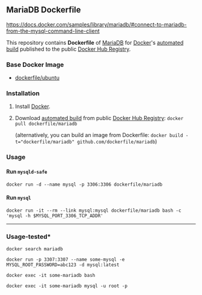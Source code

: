 ## MariaDB Dockerfile

https://docs.docker.com/samples/library/mariadb/#connect-to-mariadb-from-the-mysql-command-line-client


This repository contains **Dockerfile** of [MariaDB](https://mariadb.org/) for [Docker](https://www.docker.com/)'s [automated build](https://registry.hub.docker.com/u/dockerfile/mariadb/) published to the public [Docker Hub Registry](https://registry.hub.docker.com/).


### Base Docker Image

* [dockerfile/ubuntu](http://dockerfile.github.io/#/ubuntu)


### Installation

1. Install [Docker](https://www.docker.com/).

2. Download [automated build](https://registry.hub.docker.com/u/dockerfile/mariadb/) from public [Docker Hub Registry](https://registry.hub.docker.com/): `docker pull dockerfile/mariadb`

   (alternatively, you can build an image from Dockerfile: `docker build -t="dockerfile/mariadb" github.com/dockerfile/mariadb`)


### Usage

#### Run `mysqld-safe`

    docker run -d --name mysql -p 3306:3306 dockerfile/mariadb

#### Run `mysql`

    docker run -it --rm --link mysql:mysql dockerfile/mariadb bash -c 'mysql -h $MYSQL_PORT_3306_TCP_ADDR'
    
    
 ----------------------------------------
 
### Usage-tested*

```
docker search mariadb
```
```
docker run -p 3307:3307 --name some-mysql -e MYSQL_ROOT_PASSWORD=abc123 -d mysql:latest
   ```
   ```
   docker exec -it some-mariadb bash
   ```
   ```
   docker exec -it some-mariadb mysql -u root -p
```
